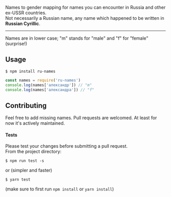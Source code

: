 Names to gender mapping for names you can encounter in Russia and other ex-USSR countries.  
Not necessarily a Russian name, any name which happened to be written in **Russian Cyrillic**.  
___
Names are in lower case; "m" stands for "male" and "f" for "female" (surprise!)
## Usage
```
$ npm install ru-names
```
```javascript
const names = require('ru-names')
console.log(names['александр']) // "m"
console.log(names['александра']) // "f"
```
## Contributing
Feel free to add missing names. Pull requests are welcomed. At least for now it's actively maintained. 
#### Tests 
Please test your changes before submitting a pull request.  
From the project directory:
```
$ npm run test -s
```
or (simpler and faster)
```
$ yarn test
```
(make sure to first run `npm install` or `yarn install`)
